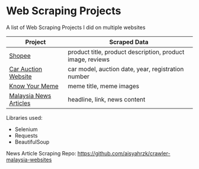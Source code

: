 # Web Scraping Projects

A list of Web Scraping Projects I did on multiple websites

| Project | Scraped Data |
|---|---|
| [Shopee](https://github.com/aisyahrzk/web-scraping-projects/blob/main/shopeescraper.ipynb) | product title, product description, product image, reviews |
| [Car Auction Website](https://github.com/aisyahrzk/web-scraping-projects/blob/main/lelong%20(1).ipynb) | car model, auction date, year, registration number | 
| [Know Your Meme](https://github.com/aisyahrzk/web-scraping-projects/blob/main/knowyourmemescraper.py) | meme title, meme images |
| [Malaysia News Articles](https://github.com/aisyahrzk/crawler-malaysia-websites) | headline, link, news content |

Libraries used:

* Selenium
* Requests
* BeautifulSoup

News Article Scraping Repo: https://github.com/aisyahrzk/crawler-malaysia-websites
